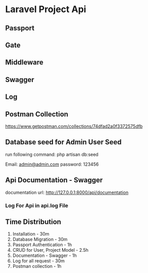# Laravel Project Api

## Passport
## Gate
## Middleware
## Swagger
## Log

## Postman Collection
https://www.getpostman.com/collections/74dfad2a0f3372575dfb

## Database seed for Admin User Seed
run following command:
php artisan db:seed

 Email: admin@admin.com
 password: 123456

## Api Documentation - Swagger
documentation url:
http://127.0.0.1:8000/api/documentation

### Log For Api in api.log File

## Time Distribution

1. Installation - 30m
2. Database Migration - 30m
3. Passport Authentication - 1h
4. CRUD for User, Project Model - 2.5h
5. Documentation - Swagger - 1h
6. Log for all request - 30m
7. Postman collection - 1h